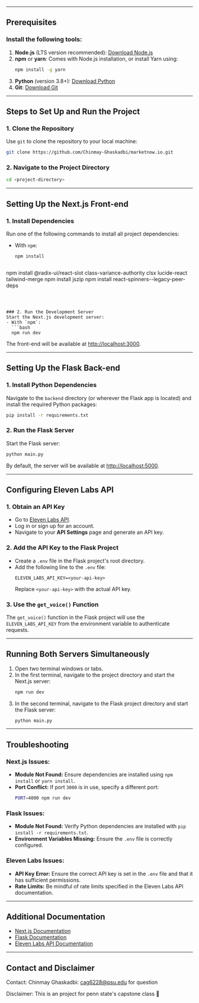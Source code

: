 
---

## Prerequisites

### Install the following tools:
1. **Node.js** (LTS version recommended): [Download Node.js](https://nodejs.org)
2. **npm** or **yarn**: Comes with Node.js installation, or install Yarn using:
   ```bash
   npm install -g yarn
   ```
3. **Python** (version 3.8+): [Download Python](https://www.python.org/downloads/)
4. **Git**: [Download Git](https://git-scm.com)

---

## Steps to Set Up and Run the Project

### 1. Clone the Repository
Use `git` to clone the repository to your local machine:
```bash
git clone https://github.com/Chinmay-Ghaskadbi/marketnow.io.git
```

### 2. Navigate to the Project Directory
```bash
cd <project-directory>
```

---

## Setting Up the Next.js Front-end

### 1. Install Dependencies
Run one of the following commands to install all project dependencies:
- With `npm`:
  ```bash
  npm install
  ```
  ```bash
npm install @radix-ui/react-slot class-variance-authority clsx lucide-react tailwind-merge
npm install jszip
npm install react-spinners--legacy-peer-deps
```



### 2. Run the Development Server
Start the Next.js development server:
- With `npm`:
  ```bash
  npm run dev
  ```


The front-end will be available at [http://localhost:3000](http://localhost:3000).

---

## Setting Up the Flask Back-end

### 1. Install Python Dependencies
Navigate to the `backend` directory (or wherever the Flask app is located) and install the required Python packages:
```bash
pip install -r requirements.txt
```

### 2. Run the Flask Server
Start the Flask server:
```bash
python main.py
```

By default, the server will be available at [http://localhost:5000](http://localhost:5000).

---

## Configuring Eleven Labs API

### 1. Obtain an API Key
- Go to [Eleven Labs API](https://elevenlabs.io).
- Log in or sign up for an account.
- Navigate to your **API Settings** page and generate an API key.

### 2. Add the API Key to the Flask Project
- Create a `.env` file in the Flask project's root directory.
- Add the following line to the `.env` file:
  ```
  ELEVEN_LABS_API_KEY=<your-api-key>
  ```
  Replace `<your-api-key>` with the actual API key.

### 3. Use the `get_voice()` Function
The `get_voice()` function in the Flask project will use the `ELEVEN_LABS_API_KEY` from the environment variable to authenticate requests.

---

## Running Both Servers Simultaneously

1. Open two terminal windows or tabs.
2. In the first terminal, navigate to the project directory and start the Next.js server:
   ```bash
   npm run dev
   ```
3. In the second terminal, navigate to the Flask project directory and start the Flask server:
   ```bash
   python main.py
   ```

---

## Troubleshooting

### Next.js Issues:
- **Module Not Found:** Ensure dependencies are installed using `npm install` or `yarn install`.
- **Port Conflict:** If port `3000` is in use, specify a different port:
  ```bash
  PORT=4000 npm run dev
  ```

### Flask Issues:
- **Module Not Found:** Verify Python dependencies are installed with `pip install -r requirements.txt`.
- **Environment Variables Missing:** Ensure the `.env` file is correctly configured.

### Eleven Labs Issues:
- **API Key Error:** Ensure the correct API key is set in the `.env` file and that it has sufficient permissions.
- **Rate Limits:** Be mindful of rate limits specified in the Eleven Labs API documentation.

---

## Additional Documentation

- [Next.js Documentation](https://nextjs.org/docs)
- [Flask Documentation](https://flask.palletsprojects.com)
- [Eleven Labs API Documentation](https://elevenlabs.io/docs)

---

## Contact and Disclaimer
Contact: Chinmay Ghaskadbi: cag6228@psu.edu for question

Disclaimer: This is an project for penn state's capstone class 🚀
